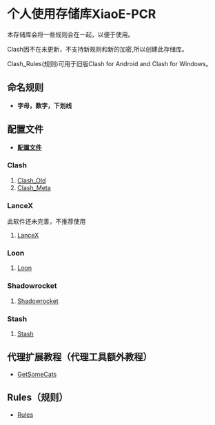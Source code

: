 # 个人使用存储库XiaoE-PCR

本存储库会将一些规则合在一起，以便于使用。

Clash因不在未更新，不支持新规则和新的加密,所以创建此存储库。

Clash_Rules(规则)可用于旧版Clash for Android and Clash for Windows。

## 命名规则
- **字母，数字，下划线**

## 配置文件
- **[配置文件](https://github.com/LaolunsiG/XiaoE-PCR/tree/main/Config_File)**
### Clash
1. [Clash_Old](https://github.com/LaolunsiG/XiaoE_PCR/tree/main/Config_File/Clash)
2. [Clash_Meta](https://github.com/LaolunsiG/XiaoE_PCR/tree/main/Config_File/Clash_Meta)
### LanceX
此软件还未完善，不推荐使用
1. [LanceX](https://github.com/LaolunsiG/XiaoE_PCR/tree/main/Config_File/LanceX)
### Loon
1. [Loon](https://github.com/LaolunsiG/XiaoE_PCR/tree/main/Config_File/Loon)
### Shadowrocket
1. [Shadowrocket](https://github.com/LaolunsiG/XiaoE_PCR/tree/main/Config_File/Shadowrocket)
### Stash
1. [Stash](https://github.com/LaolunsiG/XiaoE_PCR/tree/main/Config_File/Stash)

## 代理扩展教程（代理工具额外教程）

- [GetSomeCats](https://github.com/getsomecat/GetSomeCats/tree/Surge)

## Rules（规则）

- [Rules](https://github.com/LaolunsiG/XiaoE-PCR/blob/main/rules/%E8%A7%84%E5%88%99%E8%B5%84%E6%BA%90.md)



